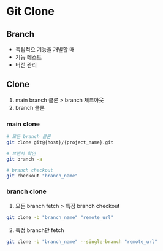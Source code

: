 # Git Clone

## Branch

- 독립적으 기능을 개발할 때
- 기능 테스트
- 버전 관리

## Clone

1. main branch 클론 > branch 체크아웃
2. branch 클론

### main clone

```bash
# 모든 branch 클론
git clone git@{host}/{project_name}.git

# 브랜치 확인
git branch -a

# branch checkout
git checkout "branch_name"
```

### branch clone

1. 모든 branch fetch > 특정 branch checkout

```bash
git clone -b "branch_name" "remote_url" 
```

2. 특정 branch만 fetch

```bash
git clone -b "branch_name" --single-branch "remote_url"
```
